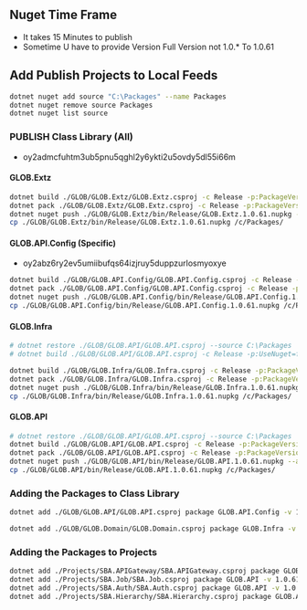 ## Nuget Time Frame
- It takes 15 Minutes to publish
- Sometime U have to provide Version Full Version not 1.0.* To 1.0.61
## Add Publish Projects to Local Feeds
```bash
dotnet nuget add source "C:\Packages" --name Packages 
dotnet nuget remove source Packages
dotnet nuget list source

```

### PUBLISH Class Library (All)
- oy2admcfuhtm3ub5pnu5qghl2y6ykti2u5ovdy5dl55i66m

#### GLOB.Extz
```bash
dotnet build ./GLOB/GLOB.Extz/GLOB.Extz.csproj -c Release -p:PackageVersion=1.0.61
dotnet pack ./GLOB/GLOB.Extz/GLOB.Extz.csproj -c Release -p:PackageVersion=1.0.61
dotnet nuget push ./GLOB/GLOB.Extz/bin/Release/GLOB.Extz.1.0.61.nupkg --api-key oy2admcfuhtm3ub5pnu5qghl2y6ykti2u5ovdy5dl55i66m --source https://api.nuget.org/v3/index.json
cp ./GLOB/GLOB.Extz/bin/Release/GLOB.Extz.1.0.61.nupkg /c/Packages/
```

#### GLOB.API.Config (Specific)
- oy2abz6ry2ev5umiibufqs64izjruy5duppzurlosmyoxye
```bash
dotnet build ./GLOB/GLOB.API.Config/GLOB.API.Config.csproj -c Release -p:PackageVersion=1.0.61 -p:UseNuget=true
dotnet pack ./GLOB/GLOB.API.Config/GLOB.API.Config.csproj -c Release -p:PackageVersion=1.0.61 -p:UseNuget=true
dotnet nuget push ./GLOB/GLOB.API.Config/bin/Release/GLOB.API.Config.1.0.61.nupkg --api-key oy2admcfuhtm3ub5pnu5qghl2y6ykti2u5ovdy5dl55i66m --source https://api.nuget.org/v3/index.json
cp ./GLOB/GLOB.API.Config/bin/Release/GLOB.API.Config.1.0.61.nupkg /c/Packages/

```
#### GLOB.Infra
```bash
# dotnet restore ./GLOB/GLOB.API/GLOB.API.csproj --source C:\Packages
# dotnet build ./GLOB/GLOB.API/GLOB.API.csproj -c Release -p:UseNuget=false

dotnet build ./GLOB/GLOB.Infra/GLOB.Infra.csproj -c Release -p:PackageVersion=1.0.61 -p:UseNuget=true
dotnet pack ./GLOB/GLOB.Infra/GLOB.Infra.csproj -c Release -p:PackageVersion=1.0.61 -p:UseNuget=true
dotnet nuget push ./GLOB/GLOB.Infra/bin/Release/GLOB.Infra.1.0.61.nupkg --api-key oy2admcfuhtm3ub5pnu5qghl2y6ykti2u5ovdy5dl55i66m --source https://api.nuget.org/v3/index.json
cp ./GLOB/GLOB.Infra/bin/Release/GLOB.Infra.1.0.61.nupkg /c/Packages/

```
#### GLOB.API
```bash
# dotnet restore ./GLOB/GLOB.API/GLOB.API.csproj --source C:\Packages
dotnet build ./GLOB/GLOB.API/GLOB.API.csproj -c Release -p:PackageVersion=1.0.61 -p:UseNuget=true
dotnet pack ./GLOB/GLOB.API/GLOB.API.csproj -c Release -p:PackageVersion=1.0.61 -p:UseNuget=true
dotnet nuget push ./GLOB/GLOB.API/bin/Release/GLOB.API.1.0.61.nupkg --api-key oy2admcfuhtm3ub5pnu5qghl2y6ykti2u5ovdy5dl55i66m --source https://api.nuget.org/v3/index.json
cp ./GLOB/GLOB.API/bin/Release/GLOB.API.1.0.61.nupkg /c/Packages/

```
### Adding the Packages to Class Library
```bash
dotnet add ./GLOB/GLOB.API/GLOB.API.csproj package GLOB.API.Config -v 1.0.61

dotnet add ./GLOB/GLOB.Domain/GLOB.Domain.csproj package GLOB.Infra -v 1.0.61
```


### Adding the Packages to Projects
```bash
dotnet add ./Projects/SBA.APIGateway/SBA.APIGateway.csproj package GLOB.API.Config -v 1.0.61
dotnet add ./Projects/SBA.Job/SBA.Job.csproj package GLOB.API -v 1.0.61
dotnet add ./Projects/SBA.Auth/SBA.Auth.csproj package GLOB.API -v 1.0.61
dotnet add ./Projects/SBA.Hierarchy/SBA.Hierarchy.csproj package GLOB.API -v 1.0.61
```
